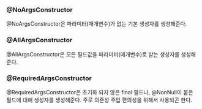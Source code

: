 ### @NoArgsConstructor

@NoArgsConstructor은 파라미터(매개변수)가 없는 기본 생성자를 생성해준다.

### @AllArgsConstructor

@AllArgsConstructor은 모든 필드값을 파라미터(매개변수)로 받는 생성자를 생성해준다.

### @RequiredArgsConstructor

@RequiredArgsConstructor은 초기화 되지 않은 final 필드나, @NonNull이 붙은 필드에 대해 생성자를 생성해준다. 주로 의존성 주입 편의성을 위해서 사용되곤 한다.

